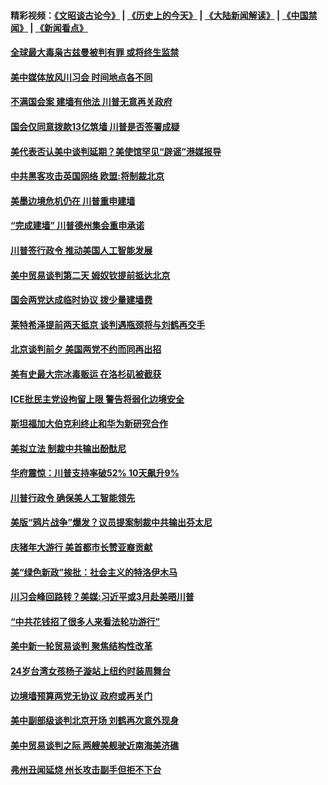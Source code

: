 #### 精彩视频：[《文昭谈古论今》](http://45.76.195.252/wenzhao) | [《历史上的今天》](http://45.76.195.252/today-in-history) | [《大陆新闻解读》](http://45.76.195.252/ntdtv-comedy) | [《中国禁闻》](http://45.76.195.252/ntdtv-news) | [《新闻看点》](http://45.76.195.252/news-insight) 

 #### [全球最大毒枭古兹曼被判有罪 或将终生监禁](../pages/prog203/a102510569.md?t=02130100) 

#### [美中媒体放风川习会 时间地点各不同](../pages/prog203/a102510488.md?t=02130100) 

#### [不满国会案 建墙有他法 川普无意再关政府](../pages/prog203/a102510560.md?t=02130100) 

#### [国会仅同意拨款13亿筑墙 川普是否签署成疑](../pages/prog203/a102510407.md?t=02130100) 

#### [美代表否认美中谈判延期？美使馆罕见“辟谣”港媒报导](../pages/prog203/a102510279.md?t=02130100) 

#### [中共黑客攻击英国网络 欧盟:将制裁北京](../pages/prog203/a102510339.md?t=02130100) 

#### [美墨边境危机仍在 川普重申建墙](../pages/prog203/a102510308.md?t=02130100) 

#### [“完成建墙” 川普德州集会重申承诺](../pages/prog203/a102510314.md?t=02130100) 

#### [川普签行政令 推动美国人工智能发展](../pages/prog203/a102510312.md?t=02130100) 

#### [美中贸易谈判第二天 姆奴钦提前抵达北京](../pages/prog203/a102510317.md?t=02130100) 

#### [国会两党达成临时协议 拨少量建墙费](../pages/prog203/a102510287.md?t=02130100) 

#### [莱特希泽提前两天抵京 谈判遇瓶颈将与刘鹤再交手](../pages/prog203/a102510252.md?t=02130100) 

#### [北京谈判前夕 美国两党不约而同再出招](../pages/prog203/a102509524.md?t=02130100) 

#### [美有史最大宗冰毒贩运 在洛杉矶被截获](../pages/prog203/a102509803.md?t=02130100) 

#### [ICE批民主党设拘留上限 警告将弱化边境安全](../pages/prog203/a102509807.md?t=02130100) 

#### [斯坦福加大伯克利终止和华为新研究合作](../pages/prog203/a102509768.md?t=02130100) 

#### [美拟立法 制裁中共输出酚酞尼](../pages/prog203/a102509629.md?t=02130100) 

#### [华府震惊：川普支持率破52% 10天飙升9%](../pages/prog203/a102509581.md?t=02130100) 

#### [川普行政令 确保美人工智能领先](../pages/prog203/a102509621.md?t=02130100) 

#### [美版“鸦片战争”爆发？议员提案制裁中共输出芬太尼](../pages/prog203/a102509505.md?t=02130100) 

#### [庆猪年大游行 美首都市长赞亚裔贡献](../pages/prog203/a102509478.md?t=02130100) 

#### [美“绿色新政”挨批：社会主义的特洛伊木马](../pages/prog203/a102509467.md?t=02130100) 

#### [川习会峰回路转？美媒:习近平或3月赴美晤川普](../pages/prog203/a102509404.md?t=02130100) 

#### [“中共花钱招了很多人来看法轮功游行”](../pages/prog203/a102509403.md?t=02130100) 

#### [美中新一轮贸易谈判 聚焦结构性改革](../pages/prog203/a102509387.md?t=02130100) 

#### [24岁台湾女孩杨子漩站上纽约时装周舞台](../pages/prog203/a102509379.md?t=02130100) 

#### [边境墙预算两党无协议 政府或再关门](../pages/prog203/a102509369.md?t=02130100) 

#### [美中副部级谈判北京开场 刘鹤再次意外现身](../pages/prog203/a102509345.md?t=02130100) 

#### [美中贸易谈判之际 两艘美舰驶近南海美济礁](../pages/prog203/a102509207.md?t=02130100) 

#### [弗州丑闻延烧 州长攻击副手但拒不下台](../pages/prog203/a102509184.md?t=02130100) 

